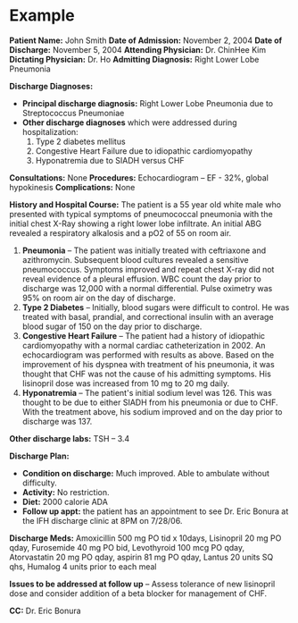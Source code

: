 # Example

**Patient Name:** John Smith
**Date of Admission:** November 2, 2004
**Date of Discharge:** November 5, 2004
**Attending Physician:** Dr. ChinHee Kim
**Dictating Physician:** Dr. Ho
**Admitting Diagnosis:** Right Lower Lobe Pneumonia

**Discharge Diagnoses:**

- **Principal discharge diagnosis:** Right Lower Lobe Pneumonia due to Streptococcus Pneumoniae
- **Other discharge diagnoses** which were addressed during hospitalization:
  1.  Type 2 diabetes mellitus
  2.  Congestive Heart Failure due to idiopathic cardiomyopathy
  3.  Hyponatremia due to SIADH versus CHF

**Consultations:** None
**Procedures:** Echocardiogram – EF - 32%, global hypokinesis
**Complications:** None

**History and Hospital Course:**
The patient is a 55 year old white male who presented with typical symptoms of pneumococcal pneumonia with the initial chest X-Ray showing a right lower lobe infiltrate. An initial ABG revealed a respiratory alkalosis and a pO2 of 55 on room air.

1.  **Pneumonia** – The patient was initially treated with ceftriaxone and azithromycin. Subsequent blood cultures revealed a sensitive pneumococcus. Symptoms improved and repeat chest X-ray did not reveal evidence of a pleural effusion. WBC count the day prior to discharge was 12,000 with a normal differential. Pulse oximetry was 95% on room air on the day of discharge.
2.  **Type 2 Diabetes** – Initially, blood sugars were difficult to control. He was treated with basal, prandial, and correctional insulin with an average blood sugar of 150 on the day prior to discharge.
3.  **Congestive Heart Failure** – The patient had a history of idiopathic cardiomyopathy with a normal cardiac catheterization in 2002. An echocardiogram was performed with results as above. Based on the improvement of his dyspnea with treatment of his pneumonia, it was thought that CHF was not the cause of his admitting symptoms. His lisinopril dose was increased from 10 mg to 20 mg daily.
4.  **Hyponatremia** – The patient's initial sodium level was 126. This was thought to be due to either SIADH from his pneumonia or due to CHF. With the treatment above, his sodium improved and on the day prior to discharge was 137.

**Other discharge labs:** TSH – 3.4

**Discharge Plan:**

- **Condition on discharge:** Much improved. Able to ambulate without difficulty.
- **Activity:** No restriction.
- **Diet:** 2000 calorie ADA
- **Follow up appt:** the patient has an appointment to see Dr. Eric Bonura at the IFH discharge clinic at 8PM on 7/28/06.

**Discharge Meds:** Amoxicillin 500 mg PO tid x 10days, Lisinopril 20 mg PO qday, Furosemide 40 mg PO bid, Levothyroid 100 mcg PO qday, Atorvastatin 20 mg PO qday, aspirin 81 mg PO qday, Lantus 20 units SQ qhs, Humalog 4 units prior to each meal

**Issues to be addressed at follow up** – Assess tolerance of new lisinopril dose and consider addition of a beta blocker for management of CHF.

**CC:** Dr. Eric Bonura
